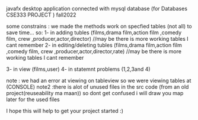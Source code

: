 javafx desktop application connected with mysql database (for Databases CSE333 PROJECT ) fall2022

some constrains : 
we made the methods work on specfied tables (not all) to save time...
so:
1- in adding tubles (films,drama film,action film ,comedy film, crew ,producer,actor,director) //may be there is more working tables I cant remember 
2- in editing/deleting tubles (films,drama film,action film ,comedy film, crew ,producer,actor,director,rate) //may be there is more working tables I cant remember 

3- in view  (films,user) 
4- in statemnt problems (1,2,3and 4) 

note : we had an error at viewing on tableview so we were viewing tables at (CONSOLE)
note2 :there is alot of unused files in the src code (from an old project(reuseability ma maan)) so dont get confused i will draw you map later for the used files

I hope this will help to get your project started :)

